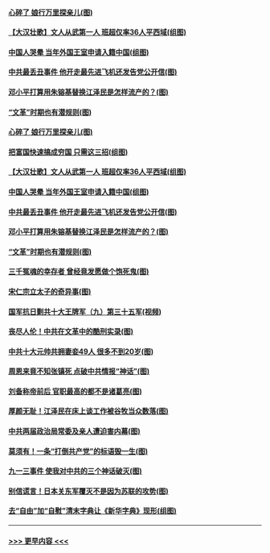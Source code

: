 #### [心碎了 娘行万里探亲儿(图)](../pages/p6/905540.md?t=09170501) 
#### [【大汉壮歌】文人从武第一人 班超仅率36人平西域(组图)](../pages/p6/905379.md?t=09170501) 
#### [中国人哭晕 当年外国王室申请入籍中国(组图)](../pages/p6/907502.md?t=09170501) 
#### [中共最丢丑事件 他开走最先进飞机还发告党公开信(图)](../pages/p6/907313.md?t=09170501) 
#### [邓小平打算用朱镕基替换江泽民是怎样流产的？(图)](../pages/p6/906647.md?t=09170501) 
#### [“文革”时期也有潜规则(图)](../pages/p6/907340.md?t=09170501) 
#### [心碎了 娘行万里探亲儿(图)](../pages/p6/905540.md?t=09170501) 
#### [把富国快速搞成穷国 只需这三招(组图)](../pages/p6/907391.md?t=09170501) 
#### [【大汉壮歌】文人从武第一人 班超仅率36人平西域(组图)](../pages/p6/905379.md?t=09170501) 
#### [中国人哭晕 当年外国王室申请入籍中国(组图)](../pages/p6/907502.md?t=09170501) 
#### [中共最丢丑事件 他开走最先进飞机还发告党公开信(图)](../pages/p6/907313.md?t=09170501) 
#### [邓小平打算用朱镕基替换江泽民是怎样流产的？(图)](../pages/p6/906647.md?t=09170501) 
#### [“文革”时期也有潜规则(图)](../pages/p6/907340.md?t=09170501) 
#### [三千冤魂的幸存者 曾经竟发愿做个饱死鬼(图)](../pages/p6/906756.md?t=09170501) 
#### [宋仁宗立太子的奇异事(图)](../pages/p6/906470.md?t=09170501) 
#### [国军抗日剿共十大王牌军（九）第三十五军(视频)](../pages/p6/905794.md?t=09170501) 
#### [丧尽人伦！中共在文革中的酷刑实录(图)](../pages/p6/906642.md?t=09170501) 
#### [中共十大元帅共拥妻妾49人 很多不到20岁(图)](../pages/p6/907309.md?t=09170501) 
#### [周恩来竟不知张镇死 点破中共情报“神话”(图)](../pages/p6/906898.md?t=09170501) 
#### [刘备称帝前后 官职最高的都不是诸葛亮(图)](../pages/p6/906477.md?t=09170501) 
#### [厚颜无耻！江泽民在床上谈工作被谷牧当众数落(图)](../pages/p6/906641.md?t=09170501) 
#### [中共两届政治局常委及亲人遭迫害内幕(图)](../pages/p6/907204.md?t=09170501) 
#### [莫须有！一条“打倒共产党”的标语毁一生(图)](../pages/p6/905535.md?t=09170501) 
#### [九一三事件 使我对中共的三个神话破灭(图)](../pages/p6/906053.md?t=09170501) 
#### [别信谎言！日本关东军覆灭不是因为苏联的攻势(图)](../pages/p6/904829.md?t=09170501) 
#### [去“自由”加“自慰”清末字典让《新华字典》现形(组图)](../pages/p6/907068.md?t=09170501) 

----
#### [ >>> 更早内容 <<< ](../indexes/p6-earlier.md)
